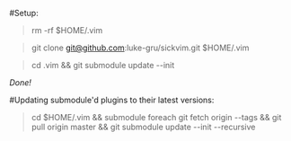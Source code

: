 #Setup:

> rm -rf $HOME/.vim

> git clone git@github.com:luke-gru/sickvim.git $HOME/.vim

> cd .vim && git submodule update --init

*Done!*

#Updating submodule'd plugins to their latest versions:

> cd $HOME/.vim && submodule foreach git fetch origin --tags && git pull origin master && git submodule update --init --recursive
